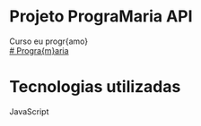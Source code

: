 # Projeto PrograMaria API
Curso eu progr{amo}
<br>
<a href="https://www.programaria.org/cursos-programaria/"># Progra{m}aria</a>

# Tecnologias utilizadas
JavaScript
